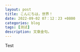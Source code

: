 ```yaml
---
layout: post
title: こんにちは，世界！
date: 2022-09-02 07：12：23 +0800
categories: blog
tags: [测试]
description: 文章金句。
---
```


Test













